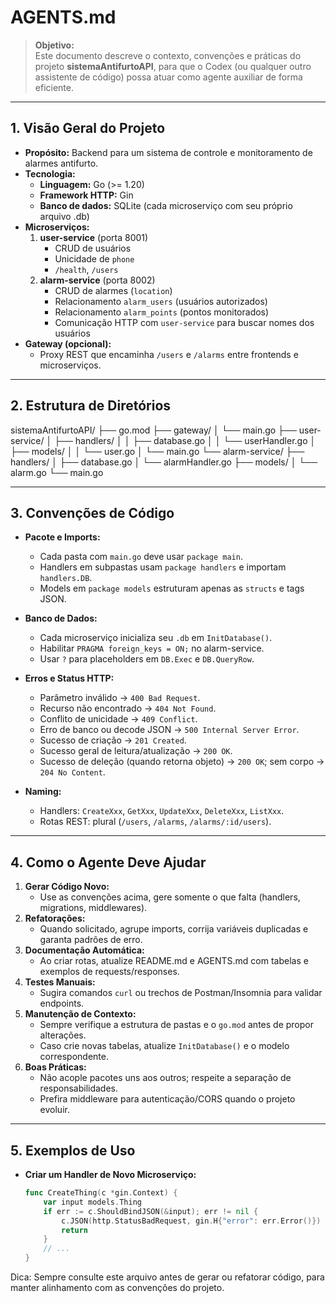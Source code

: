 # AGENTS.md

> **Objetivo:**  
> Este documento descreve o contexto, convenções e práticas do projeto **sistemaAntifurtoAPI**, para que o Codex (ou qualquer outro assistente de código) possa atuar como agente auxiliar de forma eficiente.

---

## 1. Visão Geral do Projeto

- **Propósito:** Backend para um sistema de controle e monitoramento de alarmes antifurto.  
- **Tecnologia:**  
  - **Linguagem:** Go (>= 1.20)  
  - **Framework HTTP:** Gin  
  - **Banco de dados:** SQLite (cada microserviço com seu próprio arquivo .db)  
- **Microserviços:**  
  1. **user-service** (porta 8001)  
     - CRUD de usuários  
     - Unicidade de `phone`  
     - `/health`, `/users`  
  2. **alarm-service** (porta 8002)  
     - CRUD de alarmes (`location`)  
     - Relacionamento `alarm_users` (usuários autorizados)  
     - Relacionamento `alarm_points` (pontos monitorados)  
     - Comunicação HTTP com `user-service` para buscar nomes dos usuários  
- **Gateway (opcional):**  
  - Proxy REST que encaminha `/users` e `/alarms` entre frontends e microserviços.

---

## 2. Estrutura de Diretórios

sistemaAntifurtoAPI/
├── go.mod
├── gateway/
│ └── main.go
├── user-service/
│ ├── handlers/
│ │ ├── database.go
│ │ └── userHandler.go
│ ├── models/
│ │ └── user.go
│ └── main.go
└── alarm-service/
├── handlers/
│ ├── database.go
│ └── alarmHandler.go
├── models/
│ └── alarm.go
└── main.go


---

## 3. Convenções de Código

- **Pacote e Imports:**  
  - Cada pasta com `main.go` deve usar `package main`.  
  - Handlers em subpastas usam `package handlers` e importam `handlers.DB`.  
  - Models em `package models` estruturam apenas as `structs` e tags JSON.  

- **Banco de Dados:**  
  - Cada microserviço inicializa seu `.db` em `InitDatabase()`.  
  - Habilitar `PRAGMA foreign_keys = ON;` no alarm-service.  
  - Usar `?` para placeholders em `DB.Exec` e `DB.QueryRow`.

- **Erros e Status HTTP:**  
  - Parâmetro inválido → `400 Bad Request`.  
  - Recurso não encontrado → `404 Not Found`.  
  - Conflito de unicidade → `409 Conflict`.  
  - Erro de banco ou decode JSON → `500 Internal Server Error`.  
  - Sucesso de criação → `201 Created`.  
  - Sucesso geral de leitura/atualização → `200 OK`.  
  - Sucesso de deleção (quando retorna objeto) → `200 OK`; sem corpo → `204 No Content`.

- **Naming:**  
  - Handlers: `CreateXxx`, `GetXxx`, `UpdateXxx`, `DeleteXxx`, `ListXxx`.  
  - Rotas REST: plural (`/users`, `/alarms`, `/alarms/:id/users`).

---

## 4. Como o Agente Deve Ajudar

1. **Gerar Código Novo:**  
   - Use as convenções acima, gere somente o que falta (handlers, migrations, middlewares).  
2. **Refatorações:**  
   - Quando solicitado, agrupe imports, corrija variáveis duplicadas e garanta padrões de erro.  
3. **Documentação Automática:**  
   - Ao criar rotas, atualize README.md e AGENTS.md com tabelas e exemplos de requests/responses.  
4. **Testes Manuais:**  
   - Sugira comandos `curl` ou trechos de Postman/Insomnia para validar endpoints.  
5. **Manutenção de Contexto:**  
   - Sempre verifique a estrutura de pastas e o `go.mod` antes de propor alterações.  
   - Caso crie novas tabelas, atualize `InitDatabase()` e o modelo correspondente.  
6. **Boas Práticas:**  
   - Não acople pacotes uns aos outros; respeite a separação de responsabilidades.  
   - Prefira middleware para autenticação/CORS quando o projeto evoluir.

---

## 5. Exemplos de Uso

- **Criar um Handler de Novo Microserviço:**
  ```go
  func CreateThing(c *gin.Context) {
      var input models.Thing
      if err := c.ShouldBindJSON(&input); err != nil {
          c.JSON(http.StatusBadRequest, gin.H{"error": err.Error()})
          return
      }
      // ...
  }

Dica: Sempre consulte este arquivo antes de gerar ou refatorar código, para manter alinhamento com as convenções do projeto.








